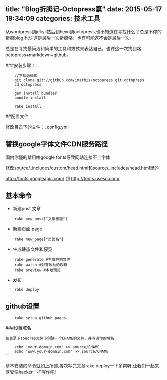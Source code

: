 title: "Blog折腾记-Octopress篇"
date: 2015-05-17 19:34:09
categories: 技术工具
---

从wordpress到jekyll然后到hexo到octopress,也不知道在寻找什么？总是不停的折腾blog.也许这是最后一次折腾咯，也有可能这不会是最后一次。

总是在寻找最简洁和简单的工具和方式来表达自己，也许这一次找到咯octopress+markdown+github。
<!-- more-->
###安装步骤：

``` 
	//下载源码库
	git clone git://github.com/imathis/octopress.git octopress
	cd octopress

	gem install bundler
	bundle install

	rake install
```

##配置文件

修改目录下的文件：_config.yml 

## 替换google字体文件CDN服务路径
国内你懂的禁用咯google fonts导致网站连接不上字体

修改source/_includes/custom/head.html和source/_includes/head.html里的

http://fonts.googleapis.com/ 到 http://fonts.useso.com/

## 基本命令
- 新建post 文章

```
	rake new_post["文章标题"]

```

- 新建页面 page

```
	rake new_page["页面名"]

```
- 生成静态文件和预览
```
	rake generate #生成静态文件
	rake watch #对有改动的观察
	rake preview #本地预览

```

- 发布
```
	rake deploy
```


## github设置
```
	rake setup_github_pages
```

###设置域名
	
	在目录下soucres文件下创建一个CNAME的文件，并写进你的域名
	```
		echo 'your-domain.com' >> source/CNAME
		echo 'www.your-domain.com' >> source/CNAME
	```

基本安装的命令就如上所述,每次写完文章rake deploy一下多爽呀,让我们一起来享受像hacker一样写作吧!